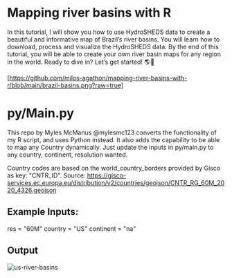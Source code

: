 # Mapping river basins with R

In this tutorial, I will show you how to use HydroSHEDS data to create a beautiful and informative map of Brazil’s river basins. You will learn how to download, process and visualize the HydroSHEDS data. By the end of this tutorial, you will be able to create your own river basin maps for any region in the world. Ready to dive in? Let’s get started! 🌎🌊

[https://github.com/milos-agathon/mapping-river-basins-with-r/blob/main/brazil-basins.png?raw=true]

# py/Main.py
This repo by Myles McManus @mylesmc123 converts the functionality of my R script, and uses Python instead. It also adds the capability to be able to map any Country dynamically.
Just update the inputs in py/main.py to any country, continent, resolution wanted.

Country codes are based on the world_country_borders provided by Gisco as key: "CNTR_ID". 
Source: https://gisco-services.ec.europa.eu/distribution/v2/countries/geojson/CNTR_RG_60M_2020_4326.geojson

## Example Inputs:
res = "60M"
country = "US"
continent = "na" 

## Output
![us-river-basins](https://github.com/mylesmc123/mapping-river-basins-with-r-and-python/assets/64209352/0a9b43ec-e205-4424-b408-a2f315a4ec5e)
